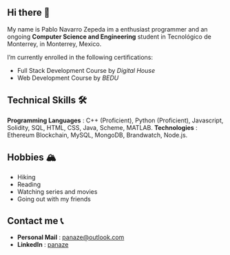 ## Hi there 👋

My name is Pablo Navarro Zepeda im a enthusiast programmer and an ongoing **Computer Science and Engineering** student in Tecnológico de Monterrey, in Monterrey, Mexico.

I’m currently enrolled in the following certifications:
- Full Stack Development Course by _Digital House_
- Web Development Course by _BEDU_

## Technical Skills 🛠
**Programming Languages** : C++ (Proficient), Python (Proficient), Javascript, Solidity, SQL, HTML, CSS, Java, Scheme, MATLAB.
**Technologies** : Ethereum Blockchain, MySQL, MongoDB, Brandwatch, Node.js.

## Hobbies 🏔
- Hiking
- Reading
- Watching series and movies
- Going out with my friends
  
## Contact me 📞
- **Personal Mail** : panaze@outlook.com
- **LinkedIn** : [panaze](https://www.linkedin.com/in/panaze/)


